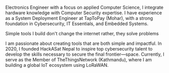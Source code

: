 Electronics Engineer with a focus on applied Computer Science, I integrate hardware knowledge with Computer Security expertise. I have experience as a System Deployment Engineer at TapToPay (Mohar), with a strong foundation in Cybersecurity, IT Essentials, and Embedded Systems.

Simple tools I build don't change the internet rather, they solve problems 

I am passionate about creating tools that are both simple and impactful. In 2020, I founded HackASat Nepal to inspire top cybersecurity talent to develop the skills necessary to secure the final frontier—space. Currently, I serve as the Member of TheThingsNetwork (Kathmandu), where I am building a global IoT ecosystem using LoRaWAN.
<!---
Sayapatri/Sayapatri is a ✨ special ✨ repository because its `README.md` (this file) appears on your GitHub profile.
You can click the Preview link to take a look at your changes.
--->
